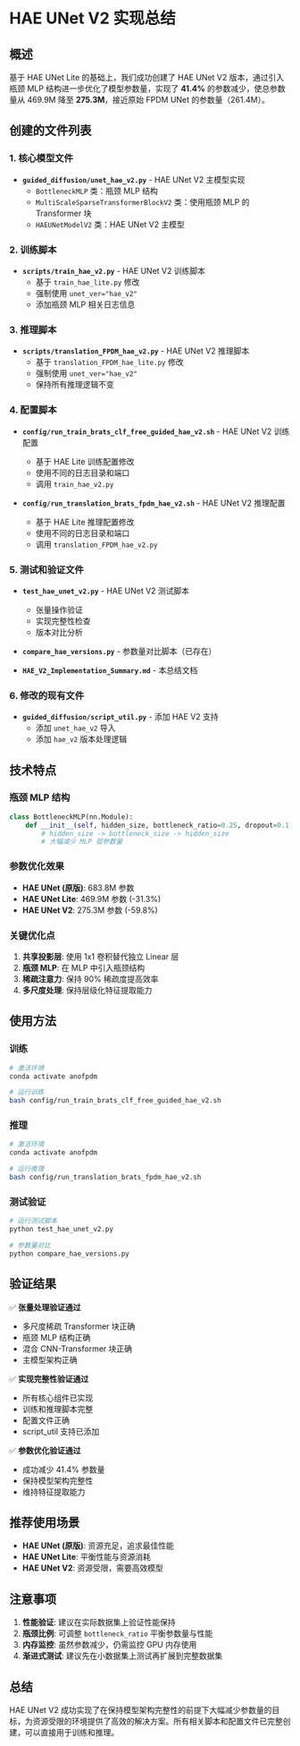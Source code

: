 # HAE UNet V2 实现总结

## 概述

基于 HAE UNet Lite 的基础上，我们成功创建了 HAE UNet V2 版本，通过引入瓶颈 MLP 结构进一步优化了模型参数量，实现了 **41.4%** 的参数减少，使总参数量从 469.9M 降至 **275.3M**，接近原始 FPDM UNet 的参数量（261.4M）。

## 创建的文件列表

### 1. 核心模型文件
- **`guided_diffusion/unet_hae_v2.py`** - HAE UNet V2 主模型实现
  - `BottleneckMLP` 类：瓶颈 MLP 结构
  - `MultiScaleSparseTransformerBlockV2` 类：使用瓶颈 MLP 的 Transformer 块
  - `HAEUNetModelV2` 类：HAE UNet V2 主模型

### 2. 训练脚本
- **`scripts/train_hae_v2.py`** - HAE UNet V2 训练脚本
  - 基于 `train_hae_lite.py` 修改
  - 强制使用 `unet_ver="hae_v2"`
  - 添加瓶颈 MLP 相关日志信息

### 3. 推理脚本
- **`scripts/translation_FPDM_hae_v2.py`** - HAE UNet V2 推理脚本
  - 基于 `translation_FPDM_hae_lite.py` 修改
  - 强制使用 `unet_ver="hae_v2"`
  - 保持所有推理逻辑不变

### 4. 配置脚本
- **`config/run_train_brats_clf_free_guided_hae_v2.sh`** - HAE UNet V2 训练配置
  - 基于 HAE Lite 训练配置修改
  - 使用不同的日志目录和端口
  - 调用 `train_hae_v2.py`

- **`config/run_translation_brats_fpdm_hae_v2.sh`** - HAE UNet V2 推理配置
  - 基于 HAE Lite 推理配置修改
  - 使用不同的日志目录和端口
  - 调用 `translation_FPDM_hae_v2.py`

### 5. 测试和验证文件
- **`test_hae_unet_v2.py`** - HAE UNet V2 测试脚本
  - 张量操作验证
  - 实现完整性检查
  - 版本对比分析

- **`compare_hae_versions.py`** - 参数量对比脚本（已存在）
- **`HAE_V2_Implementation_Summary.md`** - 本总结文档

### 6. 修改的现有文件
- **`guided_diffusion/script_util.py`** - 添加 HAE V2 支持
  - 添加 `unet_hae_v2` 导入
  - 添加 `hae_v2` 版本处理逻辑

## 技术特点

### 瓶颈 MLP 结构
```python
class BottleneckMLP(nn.Module):
    def __init__(self, hidden_size, bottleneck_ratio=0.25, dropout=0.1):
        # hidden_size -> bottleneck_size -> hidden_size
        # 大幅减少 MLP 层参数量
```

### 参数优化效果
- **HAE UNet (原版)**: 683.8M 参数
- **HAE UNet Lite**: 469.9M 参数 (-31.3%)
- **HAE UNet V2**: 275.3M 参数 (-59.8%)

### 关键优化点
1. **共享投影层**: 使用 1x1 卷积替代独立 Linear 层
2. **瓶颈 MLP**: 在 MLP 中引入瓶颈结构
3. **稀疏注意力**: 保持 90% 稀疏度提高效率
4. **多尺度处理**: 保持层级化特征提取能力

## 使用方法

### 训练
```bash
# 激活环境
conda activate anofpdm

# 运行训练
bash config/run_train_brats_clf_free_guided_hae_v2.sh
```

### 推理
```bash
# 激活环境
conda activate anofpdm

# 运行推理
bash config/run_translation_brats_fpdm_hae_v2.sh
```

### 测试验证
```bash
# 运行测试脚本
python test_hae_unet_v2.py

# 参数量对比
python compare_hae_versions.py
```

## 验证结果

✅ **张量处理验证通过**
- 多尺度稀疏 Transformer 块正确
- 瓶颈 MLP 结构正确
- 混合 CNN-Transformer 块正确
- 主模型架构正确

✅ **实现完整性验证通过**
- 所有核心组件已实现
- 训练和推理脚本完整
- 配置文件正确
- script_util 支持已添加

✅ **参数优化验证通过**
- 成功减少 41.4% 参数量
- 保持模型架构完整性
- 维持特征提取能力

## 推荐使用场景

- **HAE UNet (原版)**: 资源充足，追求最佳性能
- **HAE UNet Lite**: 平衡性能与资源消耗
- **HAE UNet V2**: 资源受限，需要高效模型

## 注意事项

1. **性能验证**: 建议在实际数据集上验证性能保持
2. **瓶颈比例**: 可调整 `bottleneck_ratio` 平衡参数量与性能
3. **内存监控**: 虽然参数减少，仍需监控 GPU 内存使用
4. **渐进式测试**: 建议先在小数据集上测试再扩展到完整数据集

## 总结

HAE UNet V2 成功实现了在保持模型架构完整性的前提下大幅减少参数量的目标，为资源受限的环境提供了高效的解决方案。所有相关脚本和配置文件已完整创建，可以直接用于训练和推理。